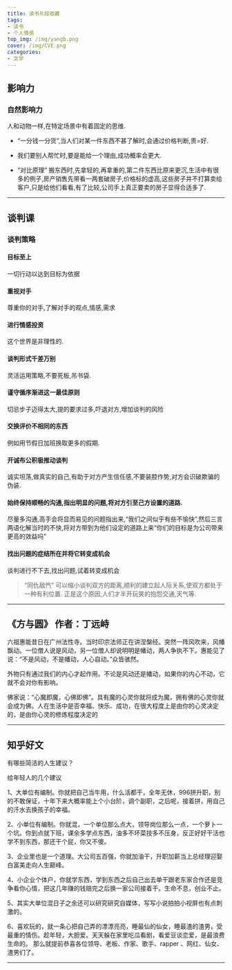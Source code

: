 ```yaml
---
title: 读书片段收藏
tags: 
- 读书
- 个人情感
top_img: /img/yangb.png
cover: /img/CVE.png
categories:
- 文学
---
```


## 影响力

### 自然影响力
人和动物一样,在特定场景中有着固定的思维.

* “一分钱一分货”,当人们对某一件东西不甚了解时,会通过价格判断,贵=好. 

* 我们要别人帮忙时,要是能给一个理由,成功概率会更大.
* “对比原理” 搬东西时,先拿轻的,再拿重的,第二件东西比原来更沉,生活中有很多的例子,房产销售先带看一两套破房子,价格标的虚高,这些房子并不打算卖给客户,只是给他们看看,有了比较,公司手上真正要卖的房子显得合适多了.

------

## 谈判课

### 谈判策略

#### 目标至上 
一切行动以达到目标为依据
#### 重视对手
尊重你的对手,了解对手的观点,情感,需求
#### 进行情感投资
这个世界是非理性的.
#### 谈判形式千差万别
灵活运用策略,不要死板,吊书袋.
#### 谨守循序渐进这一最佳原则
切忌步子迈得太大,提的要求过多,吓退对方,增加谈判的风险
#### 交换评价不相同的东西
例如用节假日加班换取更多的假期.
#### 开诚布公积极推动谈判
诚实坦荡,做真实的自己,有助于对方产生信任感,不要装腔作势,对方会识破欺骗的伪装.
#### 始终保持顺畅的沟通,指出明显的问题,将对方引至己方设置的道路.
尽量多沟通,高手会将显而易见的问题指出来,“我们之间似乎有些不愉快”,然后三言两语化解当时的不快,将对方带到为他们设定的道路上来“你们的目标是为公司带来更高的效益吗”
#### 找出问题的症结所在并将它转变成机会
谈判进行不下去,找出问题,试着转变成机会


>“同仇敌忾” 可以缩小谈判双方的距离,顺利的建立起人际关系,使双方都处于一种有利位置. 正是这个原因,人们才半开玩笑的抱怨交通,天气等.

------

## 《方与圆》 作者：丁远峙


六祖惠能昔日在广州法性寺。当时印宗法师正在讲涅槃经。突然一阵风吹来，风幡飘动。一位僧人说是风动，另一位僧人却说明明是幡动，两人争执不下。惠能见了说：“不是风动，不是幡动，人心自动。”众皆骇然。

外物只有通过我们的内心才起作用。不论是风动还是幡动，如果你的内心不动，它就不会对你有影响。

佛家说：“心魔即魔，心佛即佛”。具有魔的心灵你就将成为魔，拥有佛的心灵你就会成为佛。人在生活中是否幸福、快乐、成功，在很大程度上是由你的心灵决定的，是由你心灵的修炼程度决定的

------

## 知乎好文

有哪些简洁的人生建议？

给年轻人的几个建议

1、大单位有编制。你就把自己当牛用，什么活都干，全年无休，996拼升职，别的不敢保证，十年下来大概率能上个小台阶，调个副职，之后呢，接着拼，用自己的汗水去换孩子的幸福。

2、小单位有编制。你就混，一个单位那么点大，领导岗位那么一点，一个萝卜一个坑。你到点就下班，课余多学点东西，油多不坏菜技多不压身，反正好好干活也学不到东西，那还干个屁，你又不傻。

3、企业里也是一个道理。大公司五百强，你就加油干，升职加薪当上总经理迎娶白富美走向人生巅峰。

4、小企业个体户，你就学东西，学到东西之后自己出去单干跟老东家合作还是竞争看你心情，把这几年赚的钱赔完之后换一家公司接着干。生命不息，创业不止。

5、其实大单位混日子之余还可以研究研究自媒体，写写小说拍拍小视屏也有点刺激的。

6、喜欢玩的，就一条心把自己弄的漂漂亮亮，睡最仙的仙女，睡最渣的渣男，受最重的情伤。趁年轻，大胆爱。天天躲在家里吃瓜看剧，看爱豆谈恋爱，是最浪费生命的。 那么就提前恭喜各位领导、老板、作家、歌手、rapper 、网红、仙女、渣男们了。

-----